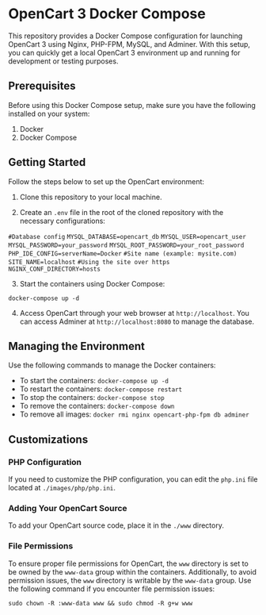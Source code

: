 OpenCart 3 Docker Compose
=========================

This repository provides a Docker Compose configuration for launching OpenCart 3 using Nginx, PHP-FPM, MySQL, and Adminer. With this setup, you can quickly get a local OpenCart 3 environment up and running for development or testing purposes.

Prerequisites
-------------

Before using this Docker Compose setup, make sure you have the following installed on your system:

1.  Docker
2.  Docker Compose

Getting Started
---------------

Follow the steps below to set up the OpenCart environment:

1.  Clone this repository to your local machine.
    
2.  Create an `.env` file in the root of the cloned repository with the necessary configurations:
    

```#Database config```
```MYSQL_DATABASE=opencart_db``` 
```MYSQL_USER=opencart_user```
```MYSQL_PASSWORD=your_password```
```MYSQL_ROOT_PASSWORD=your_root_password```
```PHP_IDE_CONFIG=serverName=Docker```
```#Site name (example: mysite.com)```
```SITE_NAME=localhost```
```#Using the site over https```
```NGINX_CONF_DIRECTORY=hosts```


3.  Start the containers using Docker Compose:


`docker-compose up -d`

4.  Access OpenCart through your web browser at `http://localhost`. You can access Adminer at `http://localhost:8080` to manage the database.

Managing the Environment
------------------------

Use the following commands to manage the Docker containers:

*   To start the containers: `docker-compose up -d`
*   To restart the containers: `docker-compose restart`
*   To stop the containers: `docker-compose stop`
*   To remove the containers: `docker-compose down`
*   To remove all images: `docker rmi nginx opencart-php-fpm db adminer`

Customizations
--------------

### PHP Configuration

If you need to customize the PHP configuration, you can edit the `php.ini` file located at `./images/php/php.ini`.

### Adding Your OpenCart Source

To add your OpenCart source code, place it in the `./www` directory.

### File Permissions

To ensure proper file permissions for OpenCart, the `www` directory is set to be owned by the `www-data` group within the containers. Additionally, to avoid permission issues, the `www` directory is writable by the `www-data` group. Use the following command if you encounter file permission issues:

`sudo chown -R :www-data www && sudo chmod -R g+w www`
